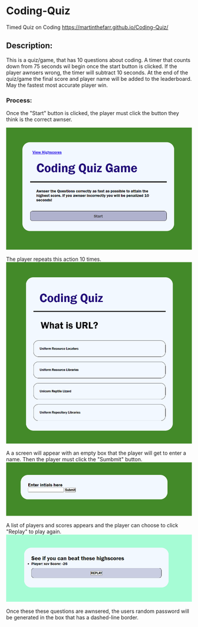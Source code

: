# Coding-Quiz
Timed Quiz on Coding
https://martinthefarr.github.io/Coding-Quiz/
## Description:

This is a quiz/game, that has 10 questions about coding. A timer that counts down from 75 seconds wil begin once the start button is clicked. If the player awnsers wrong, the timer will subtract 10 seconds. At the end of the quiz/game the final score and player name will be added to the leaderboard. May the fastest most accurate player win.
 
### Process:

Once the "Start" button is clicked, the player must click the button they think is the correct awnser.

![Webpage](./assets/images/CodingQuiz%20Start.png)

The player repeats this action 10 times.
![Webpage](./assets/images/CodingQuiz%20Process.png)

A a screen will appear with an empty box that the player will get to enter a name. Then the player must click the "Sumbmit" button.
![Webpage](./assets/images/CodingQuiz%20Name.png)

A list of players and scores appears and the player can choose to click "Replay" to play again.
![Webpage](./assets/images/CodingQuiz%20LeaderBoard.png)

Once these these questions are awnsered, the users random password will be generated in the box that has a dashed-line border. 